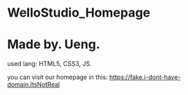 # WelloStudio_Homepage
# Made by. Ueng.

used lang: HTML5, CSS3, JS.

you can visit our homepage in this:
https://fake.i-dont-have-domain.ItsNotReal
